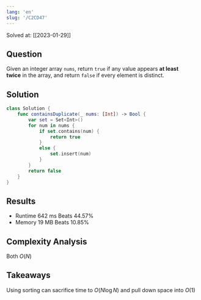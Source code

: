 ```yaml
---
lang: 'en'
slug: '/C2CD47'
---
```


Solved at: [[2023-01-29]]

## Question

Given an integer array `nums`, return `true` if any value appears **at least twice** in the array, and return `false` if every element is distinct.

## Solution

```swift
class Solution {
    func containsDuplicate(_ nums: [Int]) -> Bool {
        var set = Set<Int>()
        for num in nums {
            if set.contains(num) {
                return true
            }
            else {
                set.insert(num)
            }
        }
        return false
    }
}
```

## Results

- Runtime 642 ms Beats 44.57%
- Memory 19 MB Beats 10.85%

## Complexity Analysis

Both $O(N)$

## Takeaways

Using sorting can sacrifice time to $O(N \log N)$ and pull down space into $O(1)$

